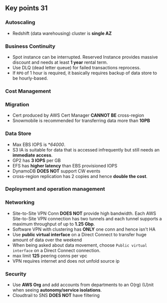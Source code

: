 ## Key points 31

### Autoscaling

- Redshift (data warehousing) cluster is **single AZ**

### Business Continuity

- Spot instance can be interrupted. Reserved Instance provides massive discount and needs at least **1 year** rental term.
- Use DLQ (dead letter queue) for failed transactions reprocess.
- If `RPO` of 1 hour is required, it basically requires backup of data store to be hourly-based.

### Cost Management

### Migration

- Cert produced by AWS Cert Manager **CANNOT BE** cross-region
- Snowmobile is recommended for transferring data more than **10PB**

### Data Store

- Max EBS IOPS is **64000*.
- S3 IA is suitable for data that is accessed infrequently but still needs an **immediate access**.
- GP2 has **3 IOPS** per GB
- EFS has **higher latency** than EBS provisioned IOPS
- DynamoDB **DOES NOT** support CW events
- cross-region replication has 2 copies and hence **double the cost**.

### Deployment and operation management



### Networking

- Site-to-Site VPN Conn **DOES NOT** provide high bandwidth. Each AWS Site-to-Site VPN connection has two tunnels and each tunnel supports a maximum throughput of up to **1.25 Gbp**.
- Software VPN with clustering has **ONLY** one conn and hence isn't HA
- Use **public virtual interface** on a Direct Connect to transfer huge amount of data over the weekend
- When being asked about data movement, choose `Public virtual interface` on a Direct Connect connection.
- max limit **125** peering conns per vpc
- VPN requires internet and does not unfold source ip

### Security

- Use **AWS Org** and add accounts from departments to an O(rg) (U)nit when seeing **autonomy/service isolations**.
- Cloudtrail to SNS **DOES NOT** have filtering







